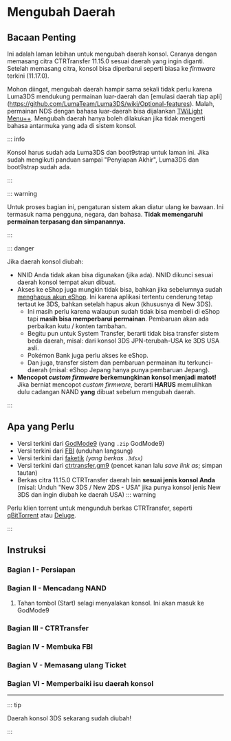 # Mengubah Daerah

## Bacaan Penting

Ini adalah laman lebihan untuk mengubah daerah konsol. Caranya dengan memasang citra CTRTransfer 11.15.0 sesuai daerah yang ingin diganti. Setelah memasang citra, konsol bisa diperbarui seperti biasa ke _firmware_ terkini (11.17.0).

Mohon diingat, mengubah daerah hampir sama sekali tidak perlu karena Luma3DS mendukung permainan luar-daerah dan [emulasi daerah tiap apli] (https://github.com/LumaTeam/Luma3DS/wiki/Optional-features). Malah, permainan NDS dengan bahasa luar-daerah bisa dijalankan [TWiLight Menu++](https://github.com/DS-Homebrew/TWiLightMenu/releases). Mengubah daerah hanya boleh dilakukan jika tidak mengerti bahasa antarmuka yang ada di sistem konsol.

::: info

Konsol harus sudah ada Luma3DS dan boot9strap untuk laman ini. Jika sudah mengikuti panduan sampai "Penyiapan Akhir", Luma3DS dan boot9strap sudah ada.

:::

::: warning

Untuk proses bagian ini, pengaturan sistem akan diatur ulang ke bawaan. Ini termasuk nama pengguna, negara, dan bahasa. **Tidak memengaruhi permainan terpasang dan simpanannya.**

:::

::: danger

Jika daerah konsol diubah:

- NNID Anda tidak akan bisa digunakan (jika ada). NNID dikunci sesuai daerah konsol tempat akun dibuat.
- Akses ke eShop juga mungkin tidak bisa, bahkan jika sebelumnya sudah [menghapus akun eShop](https://en-americas-support.nintendo.com/app/answers/detail/a_id/74/~/how-to-delete-a-nintendo-eshop-account). Ini karena aplikasi tertentu cenderung tetap tertaut ke 3DS, bahkan setelah hapus akun (khususnya di New 3DS).
    - Ini masih perlu karena walaupun sudah tidak bisa membeli di eShop tapi **masih bisa memperbarui permainan**. Pembaruan akan ada perbaikan kutu / konten tambahan.
    - Begitu pun untuk System Transfer, berarti tidak bisa transfer sistem beda daerah, misal: dari konsol 3DS JPN-terubah-USA ke 3DS USA asli.
    - Pokémon Bank juga perlu akses ke eShop.
    - Dan juga, transfer sistem dan pembaruan permainan itu terkunci-daerah (misal: eShop Jepang hanya punya pembaruan Jepang).
- **Mencopot _custom firmware_ berkemungkinan konsol menjadi matot!** Jika berniat mencopot _custom firmware_, berarti **HARUS** memulihkan dulu cadangan NAND **yang** dibuat sebelum mengubah daerah.

:::

## Apa yang Perlu

- Versi terkini dari [GodMode9](https://github.com/d0k3/GodMode9/releases/latest) (yang `.zip` GodMode9)
- Versi terkini dari [FBI](https://github.com/nh-server/FBI-NH/releases/download/2.6.1/FBI.3dsx) (unduhan langsung)
- Versi terkini dari [faketik](https://github.com/ihaveamac/faketik/releases/latest) _(yang berkas `.3dsx`)_
- Versi terkini dari [ctrtransfer.gm9](https://raw.githubusercontent.com/nh-server/scripts/refs/heads/main/3DS/ctrtransfer.gm9) (pencet kanan lalu _save link as_; simpan tautan)
- Berkas citra 11.15.0 CTRTransfer daerah lain **sesuai jenis konsol Anda** (misal: Unduh "New 3DS / New 2DS - USA" jika punya konsol jenis New 3DS dan ingin diubah ke daerah USA)
    ::: warning

Perlu klien torrent untuk mengunduh berkas CTRTransfer, seperti [qBitTorrent](https://www.qbittorrent.org/download) atau [Deluge](https://deluge-torrent.org/download/).

:::

<!--@include: ./_include/ctrtransfer-images.md -->

## Instruksi

### Bagian I - Persiapan

<!--@include: ./_include/ctrtransfer-prep.md -->

### Bagian II - Mencadang NAND

1. Tahan tombol (Start) selagi menyalakan konsol. Ini akan masuk ke GodMode9

<!--@include: ./_include/nand-backup.md -->

### Bagian III - CTRTransfer

<!--@include: ./_include/ctrtransfer-main.md -->

### Bagian IV - Membuka FBI

<!--@include: ./_include/launch-hbl-dlp.md -->

### Bagian V - Memasang ulang Ticket

<!--@include: ./_include/ctrtransfer-ticket-copy.md -->

### Bagian VI - Memperbaiki isu daerah konsol

<!--@include: ./_include/ctrnand-datayeet.md -->

___

::: tip

Daerah konsol 3DS sekarang sudah diubah!

:::
